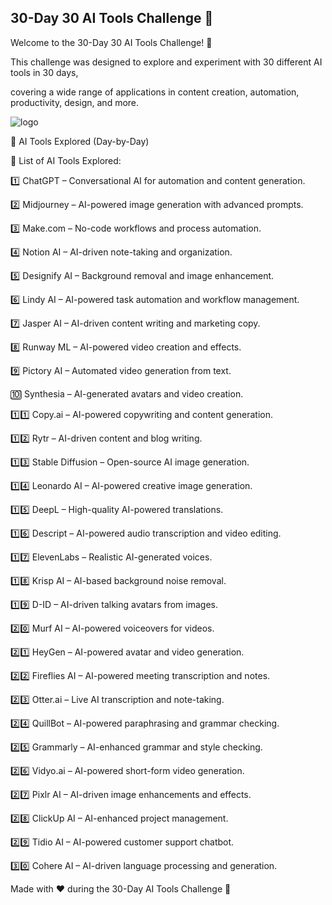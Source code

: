 ## 30-Day 30 AI Tools Challenge 🚀

Welcome to the 30-Day 30 AI Tools Challenge! 🎉 

This challenge was designed to explore and experiment with 30 different AI tools in 30 days, 

covering a wide range of applications in content creation, automation, productivity, design, and more.

![logo](https://github.com/user-attachments/assets/0675d0e8-0153-4040-b6b5-6594761bbef9)


📅 AI Tools Explored (Day-by-Day)

🔹 List of AI Tools Explored:

1️⃣ ChatGPT – Conversational AI for automation and content generation.

2️⃣ Midjourney – AI-powered image generation with advanced prompts.

3️⃣ Make.com – No-code workflows and process automation.

4️⃣ Notion AI – AI-driven note-taking and organization.

5️⃣ Designify AI – Background removal and image enhancement.

6️⃣ Lindy AI – AI-powered task automation and workflow management.

7️⃣ Jasper AI – AI-driven content writing and marketing copy.

8️⃣ Runway ML – AI-powered video creation and effects.

9️⃣ Pictory AI – Automated video generation from text.

🔟 Synthesia – AI-generated avatars and video creation.

1️⃣1️⃣ Copy.ai – AI-powered copywriting and content generation.

1️⃣2️⃣ Rytr – AI-driven content and blog writing.

1️⃣3️⃣ Stable Diffusion – Open-source AI image generation.

1️⃣4️⃣ Leonardo AI – AI-powered creative image generation.

1️⃣5️⃣ DeepL – High-quality AI-powered translations.

1️⃣6️⃣ Descript – AI-powered audio transcription and video editing.

1️⃣7️⃣ ElevenLabs – Realistic AI-generated voices.

1️⃣8️⃣ Krisp AI – AI-based background noise removal.

1️⃣9️⃣ D-ID – AI-driven talking avatars from images.

2️⃣0️⃣ Murf AI – AI-powered voiceovers for videos.

2️⃣1️⃣ HeyGen – AI-powered avatar and video generation.

2️⃣2️⃣ Fireflies AI – AI-powered meeting transcription and notes.

2️⃣3️⃣ Otter.ai – Live AI transcription and note-taking.

2️⃣4️⃣ QuillBot – AI-powered paraphrasing and grammar checking.

2️⃣5️⃣ Grammarly – AI-enhanced grammar and style checking.

2️⃣6️⃣ Vidyo.ai – AI-powered short-form video generation.

2️⃣7️⃣ Pixlr AI – AI-driven image enhancements and effects.

2️⃣8️⃣ ClickUp AI – AI-enhanced project management.

2️⃣9️⃣ Tidio AI – AI-powered customer support chatbot.

3️⃣0️⃣ Cohere AI – AI-driven language processing and generation.

Made with ❤️ during the 30-Day AI Tools Challenge 🚀

